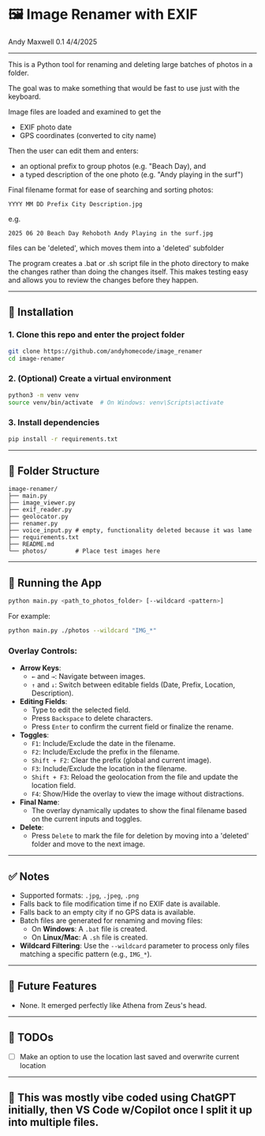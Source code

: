 # 🖼️ Image Renamer with EXIF
Andy Maxwell 
0.1 4/4/2025

---

This is a Python tool for renaming and deleting large batches of photos in a folder.

The goal was to make something that would be fast to use just with the keyboard.

Image files are loaded and examined to get the 

- EXIF photo date
- GPS coordinates (converted to city name)

Then the user can edit them and enters: 
- an optional prefix to group photos (e.g. "Beach Day), and
- a typed description of the one photo (e.g. "Andy playing in the surf")

Final filename format for ease of searching and sorting photos:

`YYYY MM DD Prefix City Description.jpg`

e.g.

`2025 06 20 Beach Day Rehoboth Andy Playing in the surf.jpg`

files can be 'deleted', which moves them into a 'deleted' subfolder

The program creates a .bat or .sh script file in the photo directory to make the changes rather than doing the changes itself.  This makes testing easy and allows you to review the changes before they happen.

---

## 🔧 Installation

### 1. Clone this repo and enter the project folder

```bash
git clone https://github.com/andyhomecode/image_renamer
cd image-renamer
```

### 2. (Optional) Create a virtual environment

```bash
python3 -m venv venv
source venv/bin/activate  # On Windows: venv\Scripts\activate
```

### 3. Install dependencies

```bash
pip install -r requirements.txt
```
---

## 📁 Folder Structure

```
image-renamer/
├── main.py
├── image_viewer.py
├── exif_reader.py
├── geolocator.py
├── renamer.py
├── voice_input.py # empty, functionality deleted because it was lame
├── requirements.txt
├── README.md
└── photos/        # Place test images here
```

---

## 🚀 Running the App

```bash
python main.py <path_to_photos_folder> [--wildcard <pattern>]
```

For example:

```bash
python main.py ./photos --wildcard "IMG_*"
```

### Overlay Controls:
- **Arrow Keys**:
  - `←` and `→`: Navigate between images.
  - `↑` and `↓`: Switch between editable fields (Date, Prefix, Location, Description).
- **Editing Fields**:
  - Type to edit the selected field.
  - Press `Backspace` to delete characters.
  - Press `Enter` to confirm the current field or finalize the rename.
- **Toggles**:
  - `F1`: Include/Exclude the date in the filename.
  - `F2`: Include/Exclude the prefix in the filename.
  - `Shift + F2`: Clear the prefix (global and current image).
  - `F3`: Include/Exclude the location in the filename.
  - `Shift + F3`: Reload the geolocation from the file and update the location field.
  - `F4`: Show/Hide the overlay to view the image without distractions.
- **Final Name**:
  - The overlay dynamically updates to show the final filename based on the current inputs and toggles.
- **Delete**:
  - Press `Delete` to mark the file for deletion by moving into a 'deleted' folder and move to the next image.

---

## ✅ Notes

- Supported formats: `.jpg`, `.jpeg`, `.png`
- Falls back to file modification time if no EXIF date is available.
- Falls back to an empty city if no GPS data is available.
- Batch files are generated for renaming and moving files:
  - On **Windows**: A `.bat` file is created.
  - On **Linux/Mac**: A `.sh` file is created.
- **Wildcard Filtering**: Use the `--wildcard` parameter to process only files matching a specific pattern (e.g., `IMG_*`).

---

## 📌 Future Features

- None. It emerged perfectly like Athena from Zeus's head.

---

## 📌 TODOs

- [ ] Make an option to use the location last saved and overwrite current location

---

## 🤖 This was mostly vibe coded using ChatGPT initially, then VS Code w/Copilot once I split it up into multiple files.
